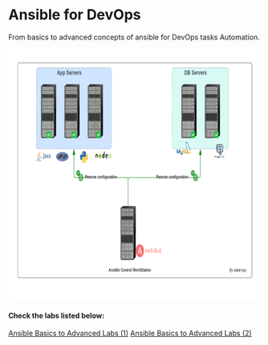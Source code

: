 # Ansible for DevOps
From basics to advanced concepts of ansible for DevOps tasks Automation.

<p align="center">

<img width="100%" height="500" src="/General-architecture/Ansible.png" alt="Ansible-Automation">

#### Check the labs listed below:

[Ansible Basics to Advanced Labs (1)](/1-Ansible-Labs/)
[Ansible Basics to Advanced Labs (2)](/2-Ansible-Labs/)